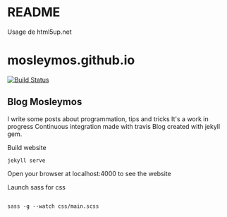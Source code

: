 README
===

Usage de html5up.net
# mosleymos.github.io

[![Build Status](https://travis-ci.org/mosleymos/mosleymos.github.io.svg?branch=master)](https://travis-ci.org/mosleymos/mosleymos.github.io)

## Blog Mosleymos

I write some posts about programmation, tips and tricks
It's a work in progress
Continuous integration made with travis
Blog created with jekyll gem.

Build website

```
jekyll serve

```

Open your browser at localhost:4000 to see the website

Launch sass for css

```

sass -g --watch css/main.scss

```
